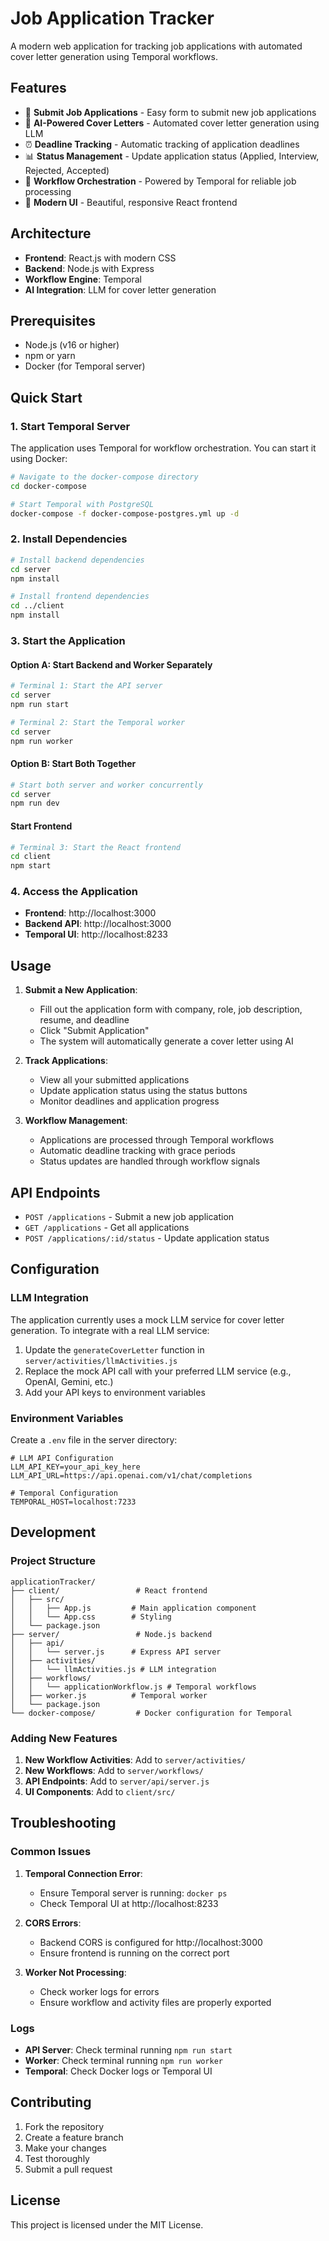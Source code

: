 # Job Application Tracker

A modern web application for tracking job applications with automated cover letter generation using Temporal workflows.

## Features

- 📝 **Submit Job Applications** - Easy form to submit new job applications
- 🤖 **AI-Powered Cover Letters** - Automated cover letter generation using LLM
- ⏰ **Deadline Tracking** - Automatic tracking of application deadlines
- 📊 **Status Management** - Update application status (Applied, Interview, Rejected, Accepted)
- 🔄 **Workflow Orchestration** - Powered by Temporal for reliable job processing
- 🎨 **Modern UI** - Beautiful, responsive React frontend

## Architecture

- **Frontend**: React.js with modern CSS
- **Backend**: Node.js with Express
- **Workflow Engine**: Temporal
- **AI Integration**: LLM for cover letter generation

## Prerequisites

- Node.js (v16 or higher)
- npm or yarn
- Docker (for Temporal server)

## Quick Start

### 1. Start Temporal Server

The application uses Temporal for workflow orchestration. You can start it using Docker:

```bash
# Navigate to the docker-compose directory
cd docker-compose

# Start Temporal with PostgreSQL
docker-compose -f docker-compose-postgres.yml up -d
```

### 2. Install Dependencies

```bash
# Install backend dependencies
cd server
npm install

# Install frontend dependencies
cd ../client
npm install
```

### 3. Start the Application

#### Option A: Start Backend and Worker Separately

```bash
# Terminal 1: Start the API server
cd server
npm run start

# Terminal 2: Start the Temporal worker
cd server
npm run worker
```

#### Option B: Start Both Together

```bash
# Start both server and worker concurrently
cd server
npm run dev
```

#### Start Frontend

```bash
# Terminal 3: Start the React frontend
cd client
npm start
```

### 4. Access the Application

- **Frontend**: http://localhost:3000
- **Backend API**: http://localhost:3000
- **Temporal UI**: http://localhost:8233

## Usage

1. **Submit a New Application**:
   - Fill out the application form with company, role, job description, resume, and deadline
   - Click "Submit Application"
   - The system will automatically generate a cover letter using AI

2. **Track Applications**:
   - View all your submitted applications
   - Update application status using the status buttons
   - Monitor deadlines and application progress

3. **Workflow Management**:
   - Applications are processed through Temporal workflows
   - Automatic deadline tracking with grace periods
   - Status updates are handled through workflow signals

## API Endpoints

- `POST /applications` - Submit a new job application
- `GET /applications` - Get all applications
- `POST /applications/:id/status` - Update application status

## Configuration

### LLM Integration

The application currently uses a mock LLM service for cover letter generation. To integrate with a real LLM service:

1. Update the `generateCoverLetter` function in `server/activities/llmActivities.js`
2. Replace the mock API call with your preferred LLM service (e.g., OpenAI, Gemini, etc.)
3. Add your API keys to environment variables

### Environment Variables

Create a `.env` file in the server directory:

```env
# LLM API Configuration
LLM_API_KEY=your_api_key_here
LLM_API_URL=https://api.openai.com/v1/chat/completions

# Temporal Configuration
TEMPORAL_HOST=localhost:7233
```

## Development

### Project Structure

```
applicationTracker/
├── client/                 # React frontend
│   ├── src/
│   │   ├── App.js         # Main application component
│   │   └── App.css        # Styling
│   └── package.json
├── server/                 # Node.js backend
│   ├── api/
│   │   └── server.js      # Express API server
│   ├── activities/
│   │   └── llmActivities.js # LLM integration
│   ├── workflows/
│   │   └── applicationWorkflow.js # Temporal workflows
│   ├── worker.js          # Temporal worker
│   └── package.json
└── docker-compose/         # Docker configuration for Temporal
```

### Adding New Features

1. **New Workflow Activities**: Add to `server/activities/`
2. **New Workflows**: Add to `server/workflows/`
3. **API Endpoints**: Add to `server/api/server.js`
4. **UI Components**: Add to `client/src/`

## Troubleshooting

### Common Issues

1. **Temporal Connection Error**:
   - Ensure Temporal server is running: `docker ps`
   - Check Temporal UI at http://localhost:8233

2. **CORS Errors**:
   - Backend CORS is configured for http://localhost:3000
   - Ensure frontend is running on the correct port

3. **Worker Not Processing**:
   - Check worker logs for errors
   - Ensure workflow and activity files are properly exported

### Logs

- **API Server**: Check terminal running `npm run start`
- **Worker**: Check terminal running `npm run worker`
- **Temporal**: Check Docker logs or Temporal UI

## Contributing

1. Fork the repository
2. Create a feature branch
3. Make your changes
4. Test thoroughly
5. Submit a pull request

## License

This project is licensed under the MIT License.
